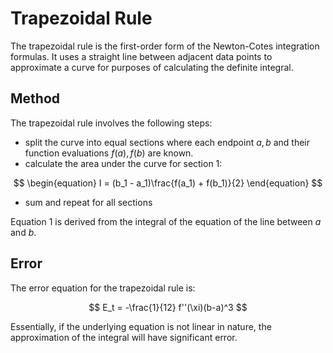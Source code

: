 # Trapezoidal Rule

The trapezoidal rule is the first-order form of the Newton-Cotes integration formulas. It uses a straight line between adjacent data points to approximate a curve for purposes of calculating the definite integral.

## Method

The trapezoidal rule involves the following steps:

- split the curve into equal sections where each endpoint $a,b$ and their function evaluations $f(a), f(b)$ are known.
- calculate the area under the curve for section 1:

$$
\begin{equation}
I = (b_1 - a_1)\frac{f(a_1) + f(b_1)}{2}
\end{equation}
$$

- sum and repeat for all sections

Equation 1 is derived from the integral of the equation of the line between $a$ and $b$.

## Error

The error equation for the trapezoidal rule is:

$$
E_t = -\frac{1}{12} f''(\xi)(b-a)^3
$$

Essentially, if the underlying equation is not linear in nature, the approximation of the integral will have significant error.
